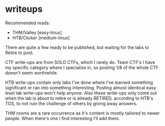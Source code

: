 # writeups

Recommended reads:
- THM/Valley [easy-linux]
- HTB/Clicker [medium-linux]

There are quite a few ready to be published, but waiting for the labs to Retire to post.

CTF write-ups are from SOLO CTFs, which I rarely do. Team CTF's I have my specific category where I specialize in, so posting 1/8 of the whole CTF doesn't seem worthwhile.

HTB write-ups contain only labs I've done where I've learned something significant or ran into something interesting. Posting almost identical easy level lab write-ups won't help anyone. Also these write-ups only come out when the lab is about to retire or is already RETIRED, according to HTB's TOS, to not ruin the challenge of others by giving away answers.

THM rooms are a rare occurrence as it's content is mostly tailored to newer people. When there's one I find interesting I'll add them.


